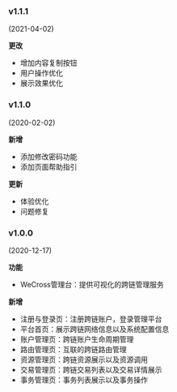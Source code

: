 ### v1.1.1

(2021-04-02)

**更改**

* 增加内容复制按钮
* 用户操作优化
* 展示效果优化

### v1.1.0

(2020-02-02)

**新增**

* 添加修改密码功能
* 添加页面帮助指引

**更新**

* 体验优化
* 问题修复

### v1.0.0

(2020-12-17)

**功能**

* WeCross管理台：提供可视化的跨链管理服务

**新增**

* 注册与登录页：注册跨链账户，登录管理平台
* 平台首页：展示跨链网络信息以及系统配置信息
* 账户管理页：跨链账户生命周期管理
* 路由管理页：互联的跨链路由管理
* 资源管理页：跨链资源展示以及资源调用
* 交易管理页：跨链交易列表以及交易详情展示
* 事务管理页：事务列表展示以及事务操作

